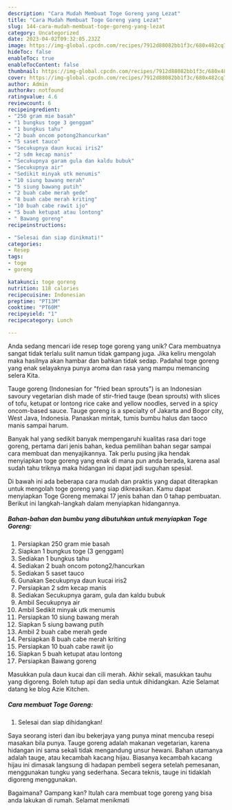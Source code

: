 ```yaml
---
description: "Cara Mudah Membuat Toge Goreng yang Lezat"
title: "Cara Mudah Membuat Toge Goreng yang Lezat"
slug: 144-cara-mudah-membuat-toge-goreng-yang-lezat
category: Uncategorized
date: 2023-04-02T09:32:05.232Z
image: https://img-global.cpcdn.com/recipes/7912d88082bb1f3c/680x482cq70/toge-goreng-foto-resep-utama.jpg
hideToc: false
enableToc: true
enableTocContent: false
thumbnail: https://img-global.cpcdn.com/recipes/7912d88082bb1f3c/680x482cq70/toge-goreng-foto-resep-utama.jpg
cover: https://img-global.cpcdn.com/recipes/7912d88082bb1f3c/680x482cq70/toge-goreng-foto-resep-utama.jpg
author: Admin
authorAv: notfound
ratingvalue: 4.6
reviewcount: 6
recipeingredient:
- "250 gram mie basah"
- "1 bungkus toge 3 genggam"
- "1 bungkus tahu"
- "2 buah oncom potong2hancurkan"
- "5 saset tauco"
- "Secukupnya daun kucai iris2"
- "2 sdm kecap manis"
- "Secukupnya garam gula dan kaldu bubuk"
- "Secukupnya air"
- "Sedikit minyak utk menumis"
- "10 siung bawang merah"
- "5 siung bawang putih"
- "2 buah cabe merah gede"
- "8 buah cabe merah kriting"
- "10 buah cabe rawit ijo"
- "5 buah ketupat atau lontong"
- " Bawang goreng"
recipeinstructions:

- "Selesai dan siap dinikmati!"
categories:
- Resep
tags:
- toge
- goreng

katakunci: toge goreng 
nutrition: 118 calories
recipecuisine: Indonesian
preptime: "PT13M"
cooktime: "PT60M"
recipeyield: "1"
recipecategory: Lunch

---
```





Anda sedang mencari ide resep toge goreng yang unik? Cara membuatnya sangat tidak terlalu sulit namun tidak gampang juga. Jika keliru mengolah maka hasilnya akan hambar dan bahkan tidak sedap. Padahal toge goreng yang enak selayaknya punya aroma dan rasa yang mampu memancing selera Kita.





Tauge goreng (Indonesian for &#34;fried bean sprouts&#34;) is an Indonesian savoury vegetarian dish made of stir-fried tauge (bean sprouts) with slices of tofu, ketupat or lontong rice cake and yellow noodles, served in a spicy oncom-based sauce. Tauge goreng is a specialty of Jakarta and Bogor city, West Java, Indonesia. Panaskan mintak, tumis bumbu halus dan taoco manis sampai harum.

Banyak hal yang sedikit banyak mempengaruhi kualitas rasa dari toge goreng, pertama dari jenis bahan, kedua pemilihan bahan segar sampai cara membuat dan menyajikannya. Tak perlu pusing jika hendak menyiapkan toge goreng yang enak di mana pun anda berada, karena asal sudah tahu triknya maka hidangan ini dapat jadi suguhan spesial.






Di bawah ini ada beberapa cara mudah dan praktis yang dapat diterapkan untuk mengolah toge goreng yang siap dikreasikan. Kamu dapat menyiapkan Toge Goreng memakai 17 jenis bahan dan 0 tahap pembuatan. Berikut ini langkah-langkah dalam menyiapkan hidangannya.

<!--inarticleads1-->

##### Bahan-bahan dan bumbu yang dibutuhkan untuk menyiapkan Toge Goreng:

1. Persiapkan 250 gram mie basah
1. Siapkan 1 bungkus toge (3 genggam)
1. Sediakan 1 bungkus tahu
1. Sediakan 2 buah oncom potong2/hancurkan
1. Sediakan 5 saset tauco
1. Gunakan Secukupnya daun kucai iris2
1. Persiapkan 2 sdm kecap manis
1. Sediakan Secukupnya garam, gula dan kaldu bubuk
1. Ambil Secukupnya air
1. Ambil Sedikit minyak utk menumis
1. Persiapkan 10 siung bawang merah
1. Siapkan 5 siung bawang putih
1. Ambil 2 buah cabe merah gede
1. Persiapkan 8 buah cabe merah kriting
1. Persiapkan 10 buah cabe rawit ijo
1. Siapkan 5 buah ketupat atau lontong
1. Persiapkan  Bawang goreng


Masukkan pula daun kucai dan cili merah. Akhir sekali, masukkan tauhu yang digoreng. Boleh tutup api dan sedia untuk dihidangkan. Azie Selamat datang ke blog Azie Kitchen. 

<!--inarticleads2-->

##### Cara membuat Toge Goreng:


1. Selesai dan siap dihidangkan!

Saya seorang isteri dan ibu bekerjaya yang punya minat mencuba resepi masakan bila punya. Tauge goreng adalah makanan vegetarian, karena hidangan ini sama sekali tidak mengandung unsur hewani. Bahan utamanya adalah tauge, atau kecambah kacang hijau. Biasanya kecambah kacang hijau ini dimasak langsung di hadapan pembeli segera setelah pemesanan, menggunakan tungku yang sederhana. Secara teknis, tauge ini tidaklah digoreng menggunakan. 

Bagaimana? Gampang kan? Itulah cara membuat toge goreng yang bisa anda lakukan di rumah. Selamat menikmati
